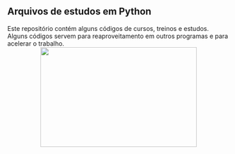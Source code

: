 <h2> Arquivos de estudos em Python </h2>
Este repositório contém alguns códigos de cursos, treinos e estudos.
Alguns códigos servem para reaproveitamento em outros programas e para acelerar o trabalho.

 <div align="center">
  
   <img width='354' height='227' src="https://i.pinimg.com/originals/05/1e/5c/051e5c838e9254b68185365bb0ce5fe5.gif"/> 
  </div>
 



